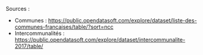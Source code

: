 Sources :

- Communes : https://public.opendatasoft.com/explore/dataset/liste-des-communes-francaises/table/?sort=ncc
- Intercommunalités : https://public.opendatasoft.com/explore/dataset/intercommunalite-2017/table/

